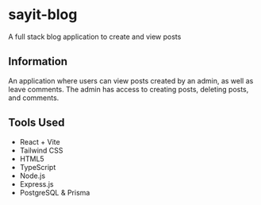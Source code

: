 # sayit-blog

A full stack blog application to create and view posts

## Information

An application where users can view posts created by an admin, as well as leave comments. The admin has access to creating posts, deleting posts, and comments.

## Tools Used

- React + Vite
- Tailwind CSS
- HTML5
- TypeScript
- Node.js
- Express.js
- PostgreSQL & Prisma
